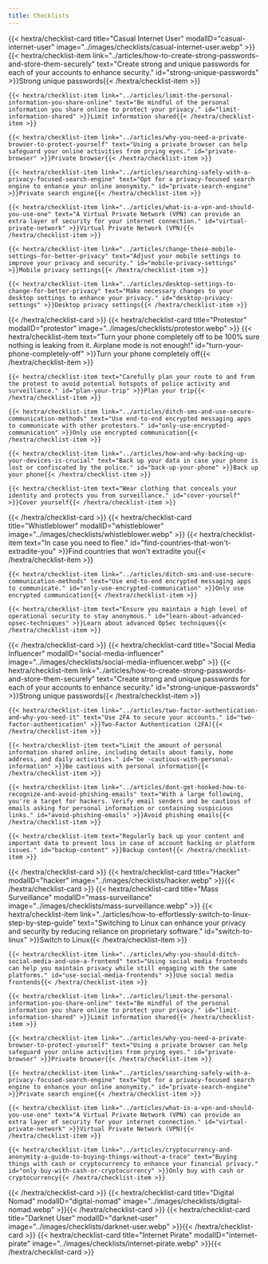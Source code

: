 ```yaml
---
title: Checklists
---
```

<div class="checklist-grid">
{{< hextra/checklist-card title="Casual Internet User" modalID="casual-internet-user" image="../images/checklists/casual-internet-user.webp" >}}
    {{< hextra/checklist-item link="../articles/how-to-create-strong-passwords-and-store-them-securely" text="Create strong and unique passwords for each of your accounts to enhance security." id="strong-unique-passwords" >}}Strong unique passwords{{< /hextra/checklist-item >}}

    {{< hextra/checklist-item link="../articles/limit-the-personal-information-you-share-online" text="Be mindful of the personal information you share online to protect your privacy." id="limit-information-shared" >}}Limit information shared{{< /hextra/checklist-item >}}

    {{< hextra/checklist-item link="../articles/why-you-need-a-private-browser-to-protect-yourself" text="Using a private browser can help safeguard your online activities from prying eyes." id="private-browser" >}}Private browser{{< /hextra/checklist-item >}}

    {{< hextra/checklist-item link="../articles/searching-safely-with-a-privacy-focused-search-engine" text="Opt for a privacy-focused search engine to enhance your online anonymity." id="private-search-engine" >}}Private search engine{{< /hextra/checklist-item >}}

    {{< hextra/checklist-item link="../articles/what-is-a-vpn-and-should-you-use-one" text="A Virtual Private Network (VPN) can provide an extra layer of security for your internet connection." id="virtual-private-network" >}}Virtual Private Network (VPN){{< /hextra/checklist-item >}}

    {{< hextra/checklist-item link="../articles/change-these-mobile-settings-for-better-privacy" text="Adjust your mobile settings to improve your privacy and security." id="mobile-privacy-settings" >}}Mobile privacy settings{{< /hextra/checklist-item >}}

    {{< hextra/checklist-item link="../articles/desktop-settings-to-change-for-better-privacy" text="Make necessary changes to your desktop settings to enhance your privacy." id="desktop-privacy-settings" >}}Desktop privacy settings{{< /hextra/checklist-item >}}
{{< /hextra/checklist-card >}}
{{< hextra/checklist-card title="Protestor" modalID="protestor" image="../images/checklists/protestor.webp" >}}
    {{< hextra/checklist-item text="Turn your phone completely off to be 100% sure nothing is leaking from it. Airplane mode is not enough!" id="turn-your-phone-completely-off" >}}Turn your phone completely off{{< /hextra/checklist-item >}}

    {{< hextra/checklist-item text="Carefully plan your route to and from the protest to avoid potential hotspots of police activity and surveillance." id="plan-your-trip" >}}Plan your trip{{< /hextra/checklist-item >}}
    
    {{< hextra/checklist-item link="../articles/ditch-sms-and-use-secure-communication-methods" text="Use end-to-end encrypted messaging apps to communicate with other protestors." id="only-use-encrypted-communication" >}}Only use encrypted communication{{< /hextra/checklist-item >}}

    {{< hextra/checklist-item link="../articles/how-and-why-backing-up-your-devices-is-crucial" text="Back up your data in case your phone is lost or confiscated by the police." id="back-up-your-phone" >}}Back up your phone{{< /hextra/checklist-item >}}

    {{< hextra/checklist-item text="Wear clothing that conceals your identity and protects you from surveillance." id="cover-yourself" >}}Cover yourself{{< /hextra/checklist-item >}}
{{< /hextra/checklist-card >}}
{{< hextra/checklist-card title="Whistleblower" modalID="whistleblower" image="../images/checklists/whistleblower.webp" >}}
    {{< hextra/checklist-item text="In case you need to flee." id="find-countries-that-won't-extradite-you" >}}Find countries that won't extradite you{{< /hextra/checklist-item >}}

    {{< hextra/checklist-item link="../articles/ditch-sms-and-use-secure-communication-methods" text="Use end-to-end encrypted messaging apps to communicate." id="only-use-encrypted-communication" >}}Only use encrypted communication{{< /hextra/checklist-item >}}

    {{< hextra/checklist-item text="Ensure you maintain a high level of operational security to stay anonymous." id="learn-about-advanced-opsec-techniques" >}}Learn about advanced OpSec techniques{{< /hextra/checklist-item >}}
{{< /hextra/checklist-card >}}
{{< hextra/checklist-card title="Social Media Influencer" modalID="social-media-influencer" image="../images/checklists/social-media-influencer.webp" >}}
    {{< hextra/checklist-item link="../articles/how-to-create-strong-passwords-and-store-them-securely" text="Create strong and unique passwords for each of your accounts to enhance security." id="strong-unique-passwords" >}}Strong unique passwords{{< /hextra/checklist-item >}}

    {{< hextra/checklist-item link="../articles/two-factor-authentication-and-why-you-need-it" text="Use 2FA to secure your accounts." id="two-factor-authentication" >}}Two-Factor Authentication (2FA){{< /hextra/checklist-item >}}

    {{< hextra/checklist-item text="Limit the amount of personal information shared online, including details about family, home address, and daily activities." id="be -cautious-with-personal-information" >}}Be cautious with personal information{{< /hextra/checklist-item >}}

    {{< hextra/checklist-item link="../articles/dont-get-hooked-how-to-recognize-and-avoid-phishing-emails" text="With a large following, you're a target for hackers. Verify email senders and be cautious of emails asking for personal information or containing suspicious links." id="avoid-phishing-emails" >}}Avoid phishing emails{{< /hextra/checklist-item >}}

    {{< hextra/checklist-item text="Regularly back up your content and important data to prevent loss in case of account hacking or platform issues." id="backup-content" >}}Backup content{{< /hextra/checklist-item >}}
{{< /hextra/checklist-card >}}
{{< hextra/checklist-card title="Hacker" modalID="hacker" image="../images/checklists/hacker.webp" >}}{{< /hextra/checklist-card >}}
{{< hextra/checklist-card title="Mass Surveillance" modalID="mass-surveillance" image="../images/checklists/mass-surveillance.webp" >}}
    {{< hextra/checklist-item link="../articles/how-to-effortlessly-switch-to-linux-step-by-step-guide" text="Switching to Linux can enhance your privacy and security by reducing reliance on proprietary software." id="switch-to-linux" >}}Switch to Linux{{< /hextra/checklist-item >}}
    
    {{< hextra/checklist-item link="../articles/why-you-should-ditch-social-media-and-use-a-frontend" text="Using social media frontends can help you maintain privacy while still engaging with the same platforms." id="use-social-media-frontends" >}}Use social media frontends{{< /hextra/checklist-item >}}

    {{< hextra/checklist-item link="../articles/limit-the-personal-information-you-share-online" text="Be mindful of the personal information you share online to protect your privacy." id="limit-information-shared" >}}Limit information shared{{< /hextra/checklist-item >}}

    {{< hextra/checklist-item link="../articles/why-you-need-a-private-browser-to-protect-yourself" text="Using a private browser can help safeguard your online activities from prying eyes." id="private-browser" >}}Private browser{{< /hextra/checklist-item >}}

    {{< hextra/checklist-item link="../articles/searching-safely-with-a-privacy-focused-search-engine" text="Opt for a privacy-focused search engine to enhance your online anonymity." id="private-search-engine" >}}Private search engine{{< /hextra/checklist-item >}}

    {{< hextra/checklist-item link="../articles/what-is-a-vpn-and-should-you-use-one" text="A Virtual Private Network (VPN) can provide an extra layer of security for your internet connection." id="virtual-private-network" >}}Virtual Private Network (VPN){{< /hextra/checklist-item >}}

    {{< hextra/checklist-item link="../articles/cryptocurrency-and-anonymity-a-guide-to-buying-things-without-a-trace" text="Buying things with cash or cryptocurrency to enhance your financial privacy." id="only-buy-with-cash-or-cryptocurrency" >}}Only buy with cash or cryptocurrency{{< /hextra/checklist-item >}}
{{< /hextra/checklist-card >}}
{{< hextra/checklist-card title="Digital Nomad" modalID="digital-nomad" image="../images/checklists/digital-nomad.webp" >}}{{< /hextra/checklist-card >}}
{{< hextra/checklist-card title="Darknet User" modalID="darknet-user" image="../images/checklists/darknet-user.webp" >}}{{< /hextra/checklist-card >}}
{{< hextra/checklist-card title="Internet Pirate" modalID="internet-pirate" image="../images/checklists/internet-pirate.webp" >}}{{< /hextra/checklist-card >}}
</div>